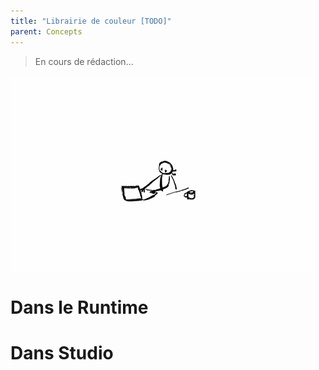 ```yaml
---
title: "Librairie de couleur [TODO]"
parent: Concepts
---
```


> En cours de rédaction...

![SynApps](../assets/under-progress.gif)


# Dans le Runtime

# Dans Studio
